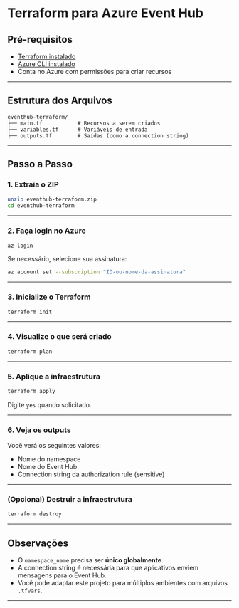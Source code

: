 # Terraform para Azure Event Hub

## Pré-requisitos

- [Terraform instalado](https://developer.hashicorp.com/terraform/downloads)
- [Azure CLI instalado](https://learn.microsoft.com/pt-br/cli/azure/install-azure-cli)
- Conta no Azure com permissões para criar recursos

---

## Estrutura dos Arquivos

```
eventhub-terraform/
├── main.tf           # Recursos a serem criados
├── variables.tf      # Variáveis de entrada
├── outputs.tf        # Saídas (como a connection string)
```

---

## Passo a Passo

### 1. Extraia o ZIP

```bash
unzip eventhub-terraform.zip
cd eventhub-terraform
```

---

### 2. Faça login no Azure

```bash
az login
```

Se necessário, selecione sua assinatura:

```bash
az account set --subscription "ID-ou-nome-da-assinatura"
```

---

### 3. Inicialize o Terraform

```bash
terraform init
```

---

### 4. Visualize o que será criado

```bash
terraform plan
```

---

### 5. Aplique a infraestrutura

```bash
terraform apply
```

Digite `yes` quando solicitado.

---

### 6. Veja os outputs

Você verá os seguintes valores:

- Nome do namespace
- Nome do Event Hub
- Connection string da authorization rule (sensitive)

---

### (Opcional) Destruir a infraestrutura

```bash
terraform destroy
```

---

## Observações

- O `namespace_name` precisa ser **único globalmente**.
- A connection string é necessária para que aplicativos enviem mensagens para o Event Hub.
- Você pode adaptar este projeto para múltiplos ambientes com arquivos `.tfvars`.

---